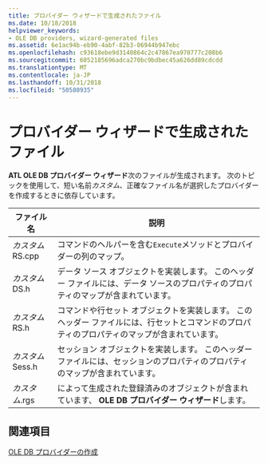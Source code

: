 ```yaml
---
title: プロバイダー ウィザードで生成されたファイル
ms.date: 10/18/2018
helpviewer_keywords:
- OLE DB providers, wizard-generated files
ms.assetid: 6e1ac94b-eb90-4abf-82b3-06944b947ebc
ms.openlocfilehash: c93618ebe9d3140864c2c47867ea970777c208b6
ms.sourcegitcommit: 6052185696adca270bc9bdbec45a626dd89cdcdd
ms.translationtype: MT
ms.contentlocale: ja-JP
ms.lasthandoff: 10/31/2018
ms.locfileid: "50580935"
---
```

# <a name="provider-wizard-generated-files"></a>プロバイダー ウィザードで生成されたファイル

**ATL OLE DB プロバイダー ウィザード**次のファイルが生成されます。 次のトピックを使用して、短い名前*カスタム*、正確なファイル名が選択したプロバイダーを作成するときに依存しています。

|ファイル名|説明|
|---------------|-----------------|
|*カスタム*RS.cpp|コマンドのヘルパーを含む`Execute`メソッドとプロバイダーの列のマップ。|
|*カスタム*DS.h|データ ソース オブジェクトを実装します。 このヘッダー ファイルには、データ ソースのプロパティのプロパティのマップが含まれています。|
|*カスタム*RS.h|コマンドや行セット オブジェクトを実装します。 このヘッダー ファイルには、行セットとコマンドのプロパティのプロパティのマップが含まれています。|
|*カスタム*Sess.h|セッション オブジェクトを実装します。 このヘッダー ファイルには、セッションのプロパティのプロパティのマップが含まれています。|
|*カスタム*.rgs|によって生成された登録済みのオブジェクトが含まれています、 **OLE DB プロバイダー ウィザード**します。|

## <a name="see-also"></a>関連項目

[OLE DB プロバイダーの作成](../../data/oledb/creating-an-ole-db-provider.md)<br/>
